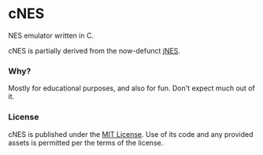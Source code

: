 # cNES

NES emulator written in C.

cNES is partially derived from the now-defunct [jNES](https://github.com/caseif/jNES).

### Why?

Mostly for educational purposes, and also for fun. Don't expect much out of it.

### License

cNES is published under the [MIT License](https://opensource.org/licenses/MIT). Use of its code and any provided assets
is permitted per the terms of the license.

